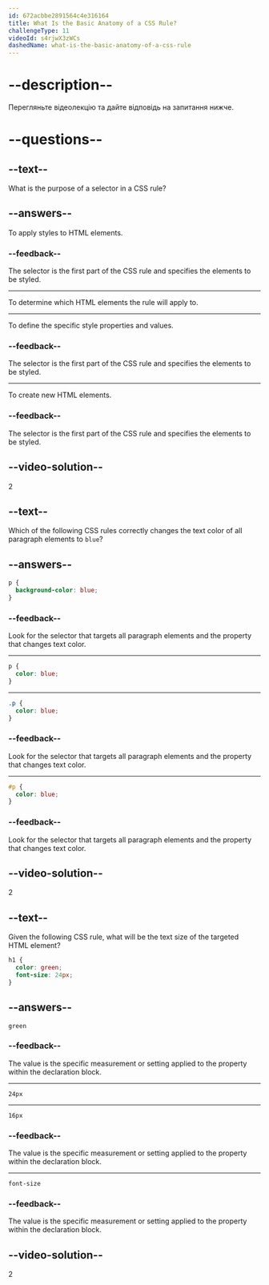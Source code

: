 ```yaml
---
id: 672acbbe2891564c4e316164
title: What Is the Basic Anatomy of a CSS Rule?
challengeType: 11
videoId: s4rjwX3zWCs
dashedName: what-is-the-basic-anatomy-of-a-css-rule
---
```


# --description--

Перегляньте відеолекцію та дайте відповідь на запитання нижче.

# --questions--

## --text--

What is the purpose of a selector in a CSS rule?

## --answers--

To apply styles to HTML elements.

### --feedback--

The selector is the first part of the CSS rule and specifies the elements to be styled.

---

To determine which HTML elements the rule will apply to.

---

To define the specific style properties and values.

### --feedback--

The selector is the first part of the CSS rule and specifies the elements to be styled.

---

To create new HTML elements.

### --feedback--

The selector is the first part of the CSS rule and specifies the elements to be styled.

## --video-solution--

2

## --text--

Which of the following CSS rules correctly changes the text color of all paragraph elements to `blue`?

## --answers--

```css
p {
  background-color: blue;
}
```

### --feedback--

Look for the selector that targets all paragraph elements and the property that changes text color.

---

```css
p {
  color: blue;
}
```

---

```css
.p {
  color: blue;
}
```

### --feedback--

Look for the selector that targets all paragraph elements and the property that changes text color.

---

```css
#p {
  color: blue;
}
```

### --feedback--

Look for the selector that targets all paragraph elements and the property that changes text color.

## --video-solution--

2

## --text--

Given the following CSS rule, what will be the text size of the targeted HTML element?

```css
h1 {
  color: green;
  font-size: 24px;
}
```

## --answers--

`green`

### --feedback--

The value is the specific measurement or setting applied to the property within the declaration block.

---

`24px`

---

`16px`

### --feedback--

The value is the specific measurement or setting applied to the property within the declaration block.

---

`font-size`

### --feedback--

The value is the specific measurement or setting applied to the property within the declaration block.

## --video-solution--

2
